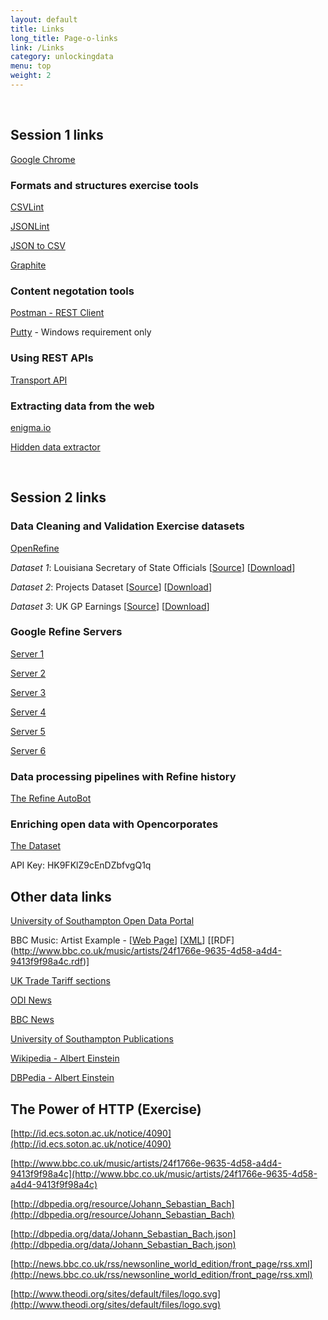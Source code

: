 ```yaml
---
layout: default
title: Links
long_title: Page-o-links
link: /Links
category: unlockingdata
menu: top
weight: 2
---
```


<span id="Session1">&nbsp;</span>

## Session 1 links

[Google Chrome](https://www.google.com/chrome/browser/)

### Formats and structures exercise tools

[CSVLint](http://csvlint.io/)

[JSONLint](http://jsonlint.com/)

[JSON to CSV](http://konklone.io/json/)

[Graphite](http://graphite.ecs.soton.ac.uk/browser/)

### Content negotation tools 

[Postman - REST Client](https://www.google.co.uk/url?sa=t&rct=j&q=&esrc=s&source=web&cd=1&cad=rja&uact=8&ved=0CCgQFjAA&url=https%3A%2F%2Fchrome.google.com%2Fwebstore%2Fdetail%2Fpostman-rest-client%2Ffdmmgilgnpjigdojojpjoooidkmcomcm%3Fhl%3Den&ei=4TqOU4aBN8asPe2cgeAK&usg=AFQjCNHaecLwAKk91gpdCY_y1x_ViIrHwQ&bvm=bv.68191837,d.ZWU)

[Putty](http://www.chiark.greenend.org.uk/~sgtatham/putty/download.html) - Windows requirement only

### Using REST APIs

[Transport API](http://transportapi.com/)

### Extracting data from the web

[enigma.io](http://enigma.io/)

[Hidden data extractor](http://odinprac.theodi.org/hidden-data-extractor/)

<span id="Session2">&nbsp;</span>

## Session 2 links

### Data Cleaning and Validation Exercise datasets

[OpenRefine](http://openrefine.org/download.html)

*Dataset 1*: Louisiana Secretary of State Officials \[[Source](http://www.sos.la.gov/tabid/136/default.aspx)\] \[[Download](/resources/dataset1.xls)\] 
 
*Dataset 2*: Projects Dataset \[[Source](https://www.itdashboard.gov/data_feeds)\] \[[Download](/resources/dataset2.csv)\] 
 
*Dataset 3*: UK GP Earnings \[[Source](http://data.gov.uk/dataset/gp-earnings-and-expenses-2009-10)\] \[[Download](/resources/dataset3.csv)\] 

### Google Refine Servers

[Server 1](http://ec2-52-18-163-217.eu-west-1.compute.amazonaws.com:3000)

[Server 2](http://ec2-52-18-163-217.eu-west-1.compute.amazonaws.com:3001)

[Server 3](http://ec2-52-18-163-217.eu-west-1.compute.amazonaws.com:3002)

[Server 4](http://ec2-52-18-151-232.eu-west-1.compute.amazonaws.com:3000)

[Server 5](http://ec2-52-18-151-232.eu-west-1.compute.amazonaws.com:3001)

[Server 6](http://ec2-52-18-151-232.eu-west-1.compute.amazonaws.com:3002)

### Data processing pipelines with Refine history

[The Refine AutoBot](http://theodi.github.io/refine-autobot/)

### Enriching open data with Opencorporates

[The Dataset](http://data.gov.uk/dataset/financial-transactions-data-fco)

API Key: HK9FKlZ9cEnDZbfvgQ1q

## Other data links

[University of Southampton Open Data Portal](http://data.southampton.ac.uk)

BBC Music: Artist Example - \[[Web Page](http://www.bbc.co.uk/music/artists/24f1766e-9635-4d58-a4d4-9413f9f98a4c)\] \[[XML](http://www.bbc.co.uk/music/artists/24f1766e-9635-4d58-a4d4-9413f9f98a4c.xml)\] \[[RDF] (http://www.bbc.co.uk/music/artists/24f1766e-9635-4d58-a4d4-9413f9f98a4c.rdf)\]

[UK Trade Tariff sections](https://www.gov.uk/trade-tariff/sections)

[ODI News](http://theodi.org/news)

[BBC News](http://www.bbc.co.uk/news/)

[University of Southampton Publications](http://eprints.soton.ac.uk/363541/)

[Wikipedia - Albert Einstein](http://www.wikipedia.org/wiki/Albert_Einstein)

[DBPedia - Albert Einstein](http://dbpedia.org/resource/Albert_Einstein)

## The Power of HTTP (Exercise)

[http://id.ecs.soton.ac.uk/notice/4090](http://id.ecs.soton.ac.uk/notice/4090)

[http://www.bbc.co.uk/music/artists/24f1766e-9635-4d58-a4d4-9413f9f98a4c](http://www.bbc.co.uk/music/artists/24f1766e-9635-4d58-a4d4-9413f9f98a4c)

[http://dbpedia.org/resource/Johann_Sebastian_Bach](http://dbpedia.org/resource/Johann_Sebastian_Bach)

[http://dbpedia.org/data/Johann_Sebastian_Bach.json](http://dbpedia.org/data/Johann_Sebastian_Bach.json)

[http://news.bbc.co.uk/rss/newsonline_world_edition/front_page/rss.xml](http://news.bbc.co.uk/rss/newsonline_world_edition/front_page/rss.xml)

[http://www.theodi.org/sites/default/files/logo.svg](http://www.theodi.org/sites/default/files/logo.svg)
